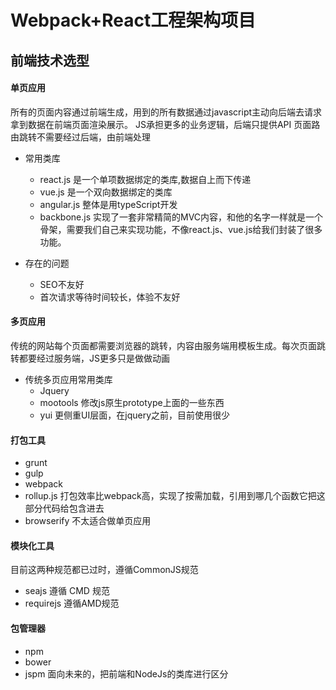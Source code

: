# Webpack+React工程架构项目

## 前端技术选型

#### 单页应用

所有的页面内容通过前端生成，用到的所有数据通过javascript主动向后端去请求拿到数据在前端页面渲染展示。
JS承担更多的业务逻辑，后端只提供API
页面路由跳转不需要经过后端，由前端处理

* 常用类库
    * react.js 是一个单项数据绑定的类库,数据自上而下传递
    * vue.js 是一个双向数据绑定的类库
    * angular.js 整体是用typeScript开发
    * backbone.js 实现了一套非常精简的MVC内容，和他的名字一样就是一个骨架，需要我们自己来实现功能，不像react.js、vue.js给我们封装了很多功能。

* 存在的问题
    * SEO不友好
    * 首次请求等待时间较长，体验不友好

#### 多页应用

传统的网站每个页面都需要浏览器的跳转，内容由服务端用模板生成。每次页面跳转都要经过服务端，JS更多只是做做动画

* 传统多页应用常用类库
    - Jquery
    - mootools 修改js原生prototype上面的一些东西
    - yui 更侧重UI层面，在jquery之前，目前使用很少

#### 打包工具

* grunt
* gulp
* webpack
* rollup.js 打包效率比webpack高，实现了按需加载，引用到哪几个函数它把这部分代码给包含进去
* browserify 不太适合做单页应用

#### 模块化工具

目前这两种规范都已过时，遵循CommonJS规范

* seajs 遵循 CMD 规范
* requirejs 遵循AMD规范

#### 包管理器

* npm
* bower
* jspm 面向未来的，把前端和NodeJs的类库进行区分

